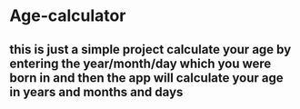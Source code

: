 # Age-calculator
## this is just a simple project calculate your age by entering the year/month/day which you were born in and then the app will calculate your age in years and months and days
